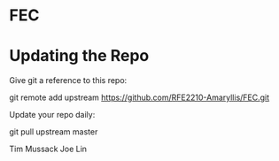 # FEC

# Updating the Repo

Give git a reference to this repo:

git remote add upstream https://github.com/RFE2210-Amaryllis/FEC.git

Update your repo daily:

git pull upstream master

Tim Mussack Joe Lin